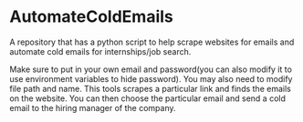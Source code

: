 # AutomateColdEmails
A repository that has a python script to help scrape websites for emails and automate cold emails for internships/job search. 

Make sure to put in your own email and password(you can also  modify it to use environment variables to hide password). You may also need to modify file path and name. This tools scrapes a particular link and finds the emails on the website. You can then choose the particular email and send a cold email to the hiring manager of the company. 
